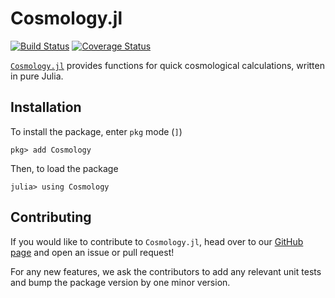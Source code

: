 # Cosmology.jl

[![Build Status](https://img.shields.io/travis/JuliaAstro/Cosmology.jl.svg?style=flat-square&label=build)](https://travis-ci.org/JuliaAstro/Cosmology.jl)
[![Coverage Status](http://img.shields.io/coveralls/JuliaAstro/Cosmology.jl.svg?style=flat-square)](https://coveralls.io/r/JuliaAstro/Cosmology.jl?branch=master)

[`Cosmology.jl`](https://github.com/JuliaAstro/Cosmology.jl) provides functions for quick cosmological calculations, written in pure Julia.

## Installation

To install the package, enter `pkg` mode (`]`)

```julia-repl
pkg> add Cosmology
```

Then, to load the package

```julia-repl
julia> using Cosmology
```

## Contributing

If you would like to contribute to `Cosmology.jl`, head over to our [GitHub page](https://github.com/juliaastro/cosmology.jl) and open an issue or pull request!

For any new features, we ask the contributors to add any relevant unit tests and bump the package version by one minor version.
